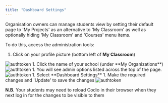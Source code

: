```yaml
---
title: "Dashboard Settings"
---
```

Organisation owners can manage students view by setting their default page to 'My Projects' as an alternative to 'My Classroom' as well as optionally hiding 'My Classroom' and 'Courses' menu items.

To do this, access the administration tools:

1. Click on your profile picture (bottom left of  **My Classroom**) 
<img alt="authtoken" src="/img/docs/class_administration/profilepic.png" class="simple"/>
1. Click the name of your school (under **My Organizations**)
<img alt="authtoken" src="/img/docs/class_administration/addteachers/myschoolorg.png" class="simple"/>
1. You will see admin options listed across the top of the page. 
<img alt="authtoken" src="/img/docs/manage_organization/memberstab.png" class="simple"/>
1. Select **Dashboard Settings**
1. Make the required changes and 'Update' to save the changes
<img alt="authtoken" src="/img/docs/manage_organization/dash.png" class="simple"/>

**N.B.** Your students may need to reload Codio in their browser when they next log in for the changes to be visible to them